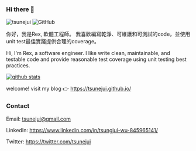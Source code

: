 ### Hi there 👋

<p>
  <img src="https://komarev.com/ghpvc/?username=tsunejui&label=Profile%20views&color=3399FF&style=flat" alt="tsunejui" /> 
  <img alt="GitHub" src="https://img.shields.io/badge/dynamic/json?logo=github&label=GitHub+Followers&labelColor=282c34&color=E5FFCC&query=%24.data.totalSubs&url=https%3A%2F%2Fapi.spencerwoo.com%2Fsubstats%2F%3Fsource%3Dgithub%26queryKey%3Dtsunejui&longCache=true"/>
 
</p>

你好，我是Rex, 軟體工程師。
我喜歡編寫乾淨、可維護和可測試的code，並使用unit test最佳實踐提供合理的coverage。

Hi, I'm Rex, a software engineer. 
I like write clean, maintainable, and testable code and provide reasonable test coverage using unit testing best practices.

[![github stats](https://github-readme-stats.vercel.app/api?username=tsunejui&show_icons=true&theme=tokyonight)](https://github.com/anuraghazra/github-readme-stats)

welcome! visit my blog 👉 https://tsunejui.github.io/

### Contact

Email: tsunejui@gmail.com

LinkedIn: https://www.linkedin.com/in/tsungjui-wu-845965141/

Twitter: https://twitter.com/tsunejui
